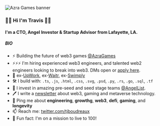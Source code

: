 
<img src="https://pbs.twimg.com/profile_banners/10854932/1649113440/1500x500" alt="Azra Games banner">

### 👋👋 Hi I'm Travis 👋👋

#### I'm a CTO, Angel Investor & Startup Advisor from Lafayette, LA.

##### BIO

- ⚡️ Building the future of web3 games [@AzraGames](https://github.com/AzraGames)
- ⚡️⚡️⚡️ I'm hiring experienced web3 engineers, and talented web2 engineers looking to break into web3. DMs open or [apply here](https://apply.workable.com/azra-games/?lng=en).
- 🏢 ex-[UpWork](https://github.com/Upwork), ex-[Waitr](https://github.com/WaitrInc), ex-[Swimply](https://github.com/Swimply)
- 🛠️ I build with:  `.ts`, `.js`, `.html`, `.css`, `.svg`, `.psd`, `.py`, `.rs`, `.go`, `.sql`, `.tf`
- 🏦 I invest in amazing pre-seed and seed stage teams [@AngelList](https://angel.co/u/travis-boudreaux). 
- 🖊️ I write a [newsletter](https://mirror.xyz/tjboudreaux.eth) about web3, gaming and metaverse technology. 
- 💬 Ping me about **engineering**, **growthg**, **web3**, **defi**, **gaming**, and **longevity**
- 📫 Reach me: [twitter.com/tjboudreaux](https://twitter.com/tjboudreaux)
- 💪 Fun fact: I'm on a mission to live to 100!
